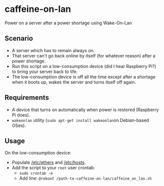 caffeine-on-lan
===============

Power on a server after a power shortage using Wake-On-Lan

Scenario
--------

  - A server which has to remain always on.
  - That server can't go back online by itself (for whatever reason) after a power shortage.
  - Run this script on a low-consumption device (did I hear Raspberry Pi?) to bring your server back to life.
  - The low-consumption device is off all the time except after a shortage when it boots up, wakes the server and turns itself off again.

Requirements
------------

  - A device that turns on automatically when power is restored (Raspberry Pi does).
  - `wakeonlan` utility (`sudo apt-get install wakeonlan`on Debian-based OSes).
  
Usage
-----

On the low-consumption device:
  
  - Populate [/etc/ethers](http://unixhelp.ed.ac.uk/CGI/man-cgi?ethers) and [/etc/hosts](http://en.wikipedia.org/wiki/Hosts_%28file%29).
  - Add the script to your `root` user crontab:
    - `sudo crontab -e`
    - Add line: `@reboot /path-to-caffeine-on-lan/caffeine_on_lan.sh`
 
